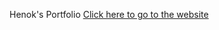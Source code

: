 Henok's Portfolio
[Click here to go to the website](https://henok-enyew-bitsr01-henok-enyew-7e9ae223c5f02a18e2c6f40c97138b3.gitlab.io/)